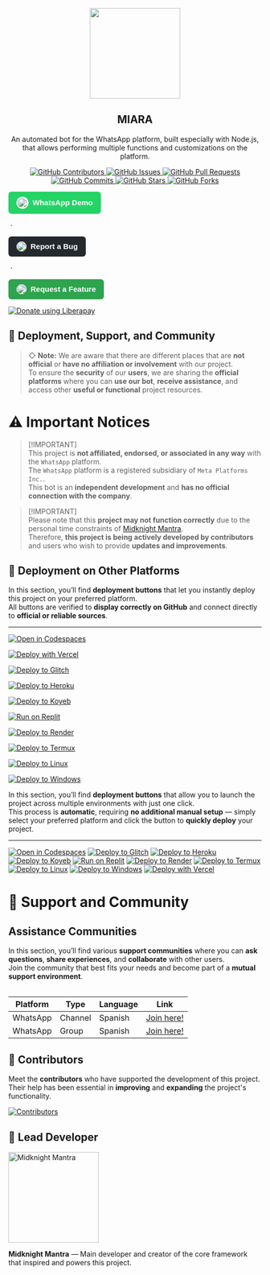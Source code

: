 <p align="center">
 <img width="180px" src="https://i.postimg.cc/dV6ryW8s/20251024-002247.jpg" align="center"/>
 <h2 align="center">MIARA</h2>
 <p align="center">An automated bot for the WhatsApp platform, built especially with Node.js, that allows performing multiple functions and customizations on the platform.
</p>
</p>

<p align="center">
  <a href="https://github.com/MidknightMantra/Miara/graphs/contributors">
    <img alt="GitHub Contributors" src="https://img.shields.io/github/contributors/MidknightMantra/Miara?style=for-the-badge" />
  </a>
  <a href="https://github.com/MidknightMantra/Miara/issues">
    <img alt="GitHub Issues" src="https://img.shields.io/github/issues/MidknightMantra/Miara?style=for-the-badge" />
  </a>
  <a href="https://github.com/MidknightMantra/Miara/pulls">
    <img alt="GitHub Pull Requests" src="https://img.shields.io/github/issues-pr/MidknightMantra/Miara?style=for-the-badge" />
  </a>
  <a href="https://github.com/MidknightMantra/Miara/commits">
    <img alt="GitHub Commits" src="https://img.shields.io/github/commit-activity/m/MidknightMantra/Miara?style=for-the-badge" />
  </a>
  <a href="https://github.com/MidknightMantra/Miara">
    <img alt="GitHub Stars" src="https://img.shields.io/github/stars/MidknightMantra/Miara?style=for-the-badge" />
  </a>
  <a href="https://github.com/MidknightMantra/Miara/fork">
    <img alt="GitHub Forks" src="https://img.shields.io/github/forks/MidknightMantra/Miara?style=for-the-badge" />
  </a>
</p>

<p align="center">

  <!-- WhatsApp Demo Button -->
  <a href="https://api.whatsapp.com/send?phone=254758925674&text=.menu" target="_blank" 
     style="display:inline-flex; align-items:center; gap:8px; background-color:#25D366; 
            color:white; padding:10px 16px; border-radius:6px; text-decoration:none; 
            font-family:Arial, sans-serif; font-size:15px; font-weight:600;">
    <img src="https://upload.wikimedia.org/wikipedia/commons/6/6b/WhatsApp.svg" 
         alt="WhatsApp Logo" width="20" height="20" 
         style="background:white; border-radius:50%; padding:2px;">
    <span>WhatsApp Demo</span>
  </a>

  &nbsp;·&nbsp;

  <!-- Report a Bug Button -->
  <a href="https://github.com/MidknightMantra/Miara/issues/new?assignees=&labels=Bug" target="_blank"
     style="display:inline-flex; align-items:center; gap:8px; background-color:#24292e;
            color:white; padding:10px 16px; border-radius:6px; text-decoration:none;
            font-family:Arial, sans-serif; font-size:15px; font-weight:600;">
    <img src="https://github.githubassets.com/images/modules/logos_page/GitHub-Mark.png" 
         alt="GitHub Logo" width="20" height="20" style="border-radius:50%; background:white;">
    <span>Report a Bug</span>
  </a>

  &nbsp;·&nbsp;

  <!-- Request a Feature Button -->
  <a href="https://github.com/MidknightMantra/Miara/issues/new?assignees=&labels=Enhancement" target="_blank"
     style="display:inline-flex; align-items:center; gap:8px; background-color:#2ea44f;
            color:white; padding:10px 16px; border-radius:6px; text-decoration:none;
            font-family:Arial, sans-serif; font-size:15px; font-weight:600;">
    <img src="https://github.githubassets.com/images/modules/logos_page/GitHub-Mark.png" 
         alt="GitHub Logo" width="20" height="20" style="border-radius:50%; background:white;">
    <span>Request a Feature</span>
  </a>

</p>

<noscript><a href="https://liberapay.com/MidknightMantra/donate"><img alt="Donate using Liberapay" src="https://liberapay.com/assets/widgets/donate.svg"></a></noscript>

## 🧩 Deployment, Support, and Community

> ◇ **Note:** We are aware that there are different places that are **not official** or **have no affiliation or involvement** with our project.  
> To ensure the **security** of our **users**, we are sharing the **official platforms** where you can **use our bot**, **receive assistance**, and access other **useful or functional** project resources.

# ⚠️ Important Notices

> [!IMPORTANT]\
> This project is **not affiliated, endorsed, or associated in any way** with the `WhatsApp` platform.  
> The `WhatsApp` platform is a registered subsidiary of `Meta Platforms Inc.`.  
> This bot is an **independent development** and **has no official connection with the company**.

> [!IMPORTANT]\
> Please note that this **project may not function correctly** due to the personal time constraints of [Midknight Mantra](https://github.com/MidknightMantra).  
> Therefore, **this project is being actively developed by contributors** and users who wish to provide **updates and improvements**.

## 🚀 Deployment on Other Platforms

In this section, you’ll find **deployment buttons** that let you instantly deploy this project on your preferred platform.  
All buttons are verified to **display correctly on GitHub** and connect directly to **official or reliable sources**.

---

[![Open in Codespaces](https://img.shields.io/badge/Open_in-Codespaces-24292e?style=for-the-badge&logo=github&logoColor=white)](https://github.com/codespaces/new?skip_quickstart=true&machine=basicLinux32gb&repo=514876515&ref=master&geo=EuropeWest)

[![Deploy with Vercel](https://vercel.com/button)](https://vercel.com/new/clone?repository-url=https://github.com/MidknightMantra/Miara)

[![Deploy to Glitch](https://img.shields.io/badge/Deploy_to-Glitch-FF77FF?style=for-the-badge&logo=glitch&logoColor=white)](https://glitch.com/edit/#!/import/github/MidknightMantra/Miara)

[![Deploy to Heroku](https://img.shields.io/badge/Deploy_to-Heroku-6762A6?style=for-the-badge&logo=heroku&logoColor=white)](https://www.heroku.com/deploy?template=https://github.com/MidknightMantra/Miara)

[![Deploy to Koyeb](https://img.shields.io/badge/Deploy_to-Koyeb-121212?style=for-the-badge&logo=koyeb&logoColor=white)](https://app.koyeb.com/deploy?type=git&name=miara&repository=https://github.com/MidknightMantra/Miara)

[![Run on Replit](https://img.shields.io/badge/Run_on-Replit-F26207?style=for-the-badge&logo=replit&logoColor=white)](https://repl.it/github/MidknightMantra/Miara)

[![Deploy to Render](https://img.shields.io/badge/Deploy_to-Render-46E3B7?style=for-the-badge&logo=render&logoColor=white)](https://dashboard.render.com/blueprint/new?repo=https://github.com/MidknightMantra/Miara)

[![Deploy to Termux](https://img.shields.io/badge/Android-Termux-3DDC84?style=for-the-badge&logo=android&logoColor=white)](https://MidknightMantra.github.io/Miara/)

[![Deploy to Linux](https://img.shields.io/badge/Run_on-Linux-black?style=for-the-badge&logo=linux&logoColor=white)](https://MidknightMantra.github.io/Miara/)

[![Deploy to Windows](https://img.shields.io/badge/Run_on-Windows-0078D6?style=for-the-badge&logo=windows&logoColor=white)](https://MidknightMantra.github.io/Miara/)


In this section, you’ll find **deployment buttons** that allow you to launch the project across multiple environments with just one click.  
This process is **automatic**, requiring **no additional manual setup** — simply select your preferred platform and click the button to **quickly deploy** your project.

---

[![Open in Codespaces](https://github.com/codespaces/badge.svg)](https://github.com/codespaces/new?skip_quickstart=true&machine=basicLinux32gb&repo=514876515&ref=master&geo=EuropeWest)
[![Deploy to Glitch](https://binbashbanana.github.io/deploy-buttons/buttons/remade/glitch.svg)](https://glitch.com/edit/#!/import/github/MidknightMantra/Miara)
[![Deploy to Heroku](https://binbashbanana.github.io/deploy-buttons/buttons/remade/heroku.svg)](https://www.heroku.com/deploy?template=https://github.com/MidknightMantra/Miara)
[![Deploy to Koyeb](https://binbashbanana.github.io/deploy-buttons/buttons/remade/koyeb.svg)](https://app.koyeb.com/deploy?type=git&name=miara&repository=https://github.com/MidknightMantra/Miara)
[![Run on Replit](https://binbashbanana.github.io/deploy-buttons/buttons/remade/replit.svg)](https://repl.it/github/MidknightMantra/Miara)
[![Deploy to Render](https://binbashbanana.github.io/deploy-buttons/buttons/remade/render.svg)](https://dashboard.render.com/blueprint/new?repo=https://github.com/MidknightMantra/Miara)
[![Deploy to Termux](https://img.shields.io/badge/Android-3DDC84?style=for-the-badge&logo=android&logoColor=white)](https://MidknightMantra.github.io/Miara/)
[![Deploy to Linux](https://img.shields.io/badge/Linux-black?style=for-the-badge&logo=linux&logoColor=white)](https://MidknightMantra.github.io/Miara/)
[![Deploy to Windows](https://img.shields.io/badge/Windows-0078D6?style=for-the-badge&logo=windows&logoColor=white)](https://MidknightMantra.github.io/Miara/)
[![Deploy with Vercel](https://vercel.com/button)](https://vercel.com/new/clone?repository-url=https://github.com/MidknightMantra/Miara)

# 💬 Support and Community

## Assistance Communities

In this section, you’ll find various **support communities** where you can **ask questions**, **share experiences**, and **collaborate** with other users.  
Join the community that best fits your needs and become part of a **mutual support environment**.

<table>

| Platform | Type | Language | Link |
| --- | --- | --- | --- |
| WhatsApp | Channel | Spanish | [Join here!](https://whatsapp.com/channel/0029Vb74Dlf4CrfoqpAEBC2T) |
| WhatsApp | Group | Spanish | [Join here!](https://chat.whatsapp.com/li8sOw8WEBZAxreBovBZf2) |

</table>

## 👥 Contributors

Meet the **contributors** who have supported the development of this project.  
Their help has been essential in **improving** and **expanding** the project's functionality.

<a href="https://github.com/MidknightMantra/Miara/graphs/contributors">
  <img src="https://contrib.rocks/image?repo=MidknightMantra/Miara" alt="Contributors"/>
</a>

## 🧠 Lead Developer

<a href="https://github.com/MidknightMantra">
  <img src="https://avatars.githubusercontent.com/u/233432686?v=4" width="180px" alt="Midknight Mantra"/>
</a>

**Midknight Mantra** — Main developer and creator of the core framework that inspired and powers this project.
